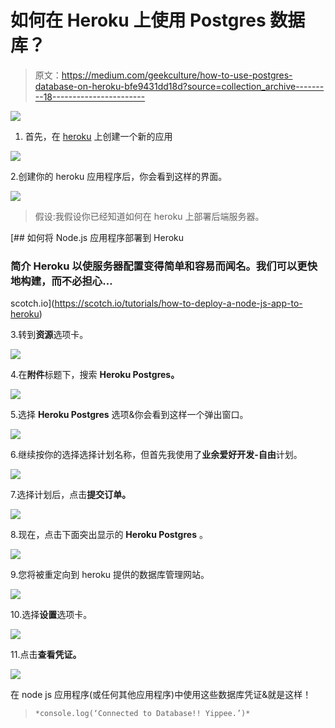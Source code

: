 # 如何在 Heroku 上使用 Postgres 数据库？

> 原文：<https://medium.com/geekculture/how-to-use-postgres-database-on-heroku-bfe9431dd18d?source=collection_archive---------18----------------------->

![](img/958957b1e1ca934aece248c6a7992a0f.png)

1.  首先，在 [heroku](https://www.heroku.com/) 上创建一个新的应用

![](img/6662a708c633d8d01712822d90f696d6.png)

2.创建你的 heroku 应用程序后，你会看到这样的界面。

![](img/9df5b791f93489da3ee764c3f5c429fb.png)

> 假设:我假设你已经知道如何在 heroku 上部署后端服务器。

 [## 如何将 Node.js 应用程序部署到 Heroku

### 简介 Heroku 以使服务器配置变得简单和容易而闻名。我们可以更快地构建，而不必担心…

scotch.io](https://scotch.io/tutorials/how-to-deploy-a-node-js-app-to-heroku) 

3.转到**资源**选项卡。

![](img/fef7da54c2534118fe626a1868d86dc7.png)

4.在**附件**标题下，搜索 **Heroku Postgres。**

![](img/b6baf5d73b232e62d80adb5b4ca8f2a5.png)

5.选择 **Heroku Postgres** 选项&你会看到这样一个弹出窗口。

![](img/698eb585d7e6a4b4f3199cf6b801af2e.png)

6.继续按你的选择选择计划名称，但首先我使用了**业余爱好开发-自由**计划。

![](img/a9e615883fb9a142803a17b18b14f985.png)

7.选择计划后，点击**提交订单。**

![](img/fdd8fe5a00250739f72e75f70f6e5fa7.png)

8.现在，点击下面突出显示的 **Heroku Postgres** 。

![](img/663076ddecd1d99721c4ada909ecaa89.png)

9.您将被重定向到 heroku 提供的数据库管理网站。

![](img/99ea4f50c63e27e8b3b6e00825be7480.png)

10.选择**设置**选项卡。

![](img/d30c6e29e48884ef6154c5ab7a3a2c4b.png)

11.点击**查看凭证。**

![](img/a7f071f4aee19c478611151b10624264.png)

在 node js 应用程序(或任何其他应用程序)中使用这些数据库凭证&就是这样！

> `*console.log(‘Connected to Database!! Yippee.’)*`